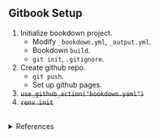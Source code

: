 ## Gitbook Setup


1. Initialize bookdown project.
   * Modify `_bookdown.yml`, `_output.yml`. 
   * Bookdown `build`.
   * `git init`, `.gitignore`. 
2. Create github repo. 
   * `git push`.
   * Set up github pages.
3. ~~`use_github_action("bookdown.yaml")`~~
4. ~~`renv init`~~


<br>
<details>
<summary>References</summary>
<ul>
<li><a href="https://www.youtube.com/watch?v=RdSmYvbQkhs">Bookdown and GitHub Pages</a></li>
<li><a href="https://www.youtube.com/watch?v=m5D-yoH416Y">How to create a bookdown book in 5 minutes</a></li>
<li><a href="https://www.hvitfeldt.me/blog/bookdown-netlify-github-actions/">Deploy your bookdown project to Netlify with Github Actions</a></li>
<li><a href="https://github.com/r-lib/actions">GitHub Actions for the R language</a></li>
<li><a href="https://ropenscilabs.github.io/actions_sandbox/">Github actions with R</a></li>
<li><a href="https://docs.github.com/en/free-pro-team@latest/actions/reference/workflow-syntax-for-github-actions">Github Docs</a></li>
</ul>
</details>

